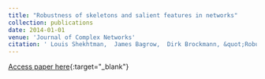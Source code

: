 ```yaml
---
title: "Robustness of skeletons and salient features in networks"
collection: publications
date: 2014-01-01
venue: 'Journal of Complex Networks'
citation: ' Louis Shekhtman,  James Bagrow,  Dirk Brockmann, &quot;Robustness of skeletons and salient features in networks.&quot; Journal of Complex Networks, 2014.'
---
```

[Access paper here](https://academic.oup.com/comnet/article-abstract/2/2/110/609152){:target="_blank"}
